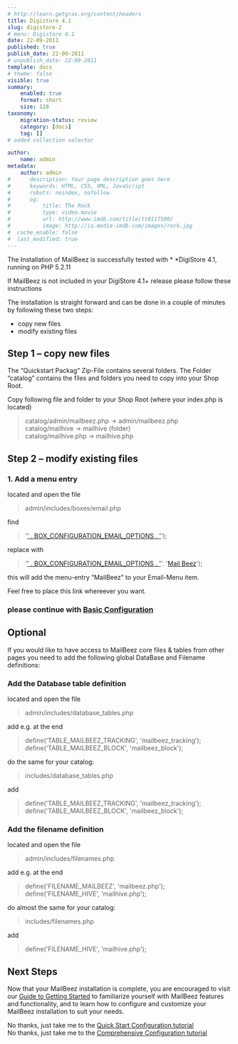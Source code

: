 ```yaml
---
# http://learn.getgrav.org/content/headers
title: Digistore 4.1
slug: digistore-2
# menu: Digistore 4.1
date: 22-09-2011
published: true
publish_date: 22-09-2011
# unpublish_date: 22-09-2011
template: docs
# theme: false
visible: true
summary:
    enabled: true
    format: short
    size: 128
taxonomy:
    migration-status: review
    category: [docs]
    tag: []
# added collection selector

author:
    name: admin
metadata:
    author: admin
#      description: Your page description goes here
#      keywords: HTML, CSS, XML, JavaScript
#      robots: noindex, nofollow
#      og:
#          title: The Rock
#          type: video.movie
#          url: http://www.imdb.com/title/tt0117500/
#          image: http://ia.media-imdb.com/images/rock.jpg
#  cache_enable: false
#  last_modified: true
---
```


The Installation of MailBeez is successfully tested with * *DigiStore 4.1, running on PHP 5.2.11

If MailBeez is not included in your DigiStore 4.1+ release please follow these instructions

The installation is straight forward and can be done in a couple of minutes by following these two steps:

- copy new files
- modify existing files

## Step 1 – copy new files

The “Quickstart Packag” Zip-File contains several folders. The Folder “catalog” contains the files and folders you need to copy into your Shop Root.

Copy following file and folder to your Shop Root (where your index.php is located)

> catalog/admin/mailbeez.php -> admin/mailbeez.php  
>  catalog/mailhive -> mailhive (folder)  
>  catalog/mailhive.php -> mailhive.php

## Step 2 – modify existing files

### 1. Add a menu entry

located and open the file

> admin/includes/boxes/email.php

find

> '<a href="' . tep_href_link(FILENAME_CONFIGURATION, 'gID=12', 'NONSSL') . '" class="menuBoxContentLink">' . BOX_CONFIGURATION_EMAIL_OPTIONS . '</a>');

replace with

> '<a href="' . tep_href_link(FILENAME_CONFIGURATION, 'gID=12', 'NONSSL') . '" class="menuBoxContentLink">' . BOX_CONFIGURATION_EMAIL_OPTIONS . '</a>'.
>     '<a href="' . tep_href_link('mailbeez.php', '', 'NONSSL') . '" class="menuBoxContentLink">Mail Beez</a>');

this will add the menu-entry “MailBeez” to your Email-Menu item.

Feel free to place this link whereever you want.

### **please continue with [Basic Configuration](http://localhost/wordpress_mailbeez_EOL/documentation/installation/config_queen/)**

## Optional

If you would like to have access to MailBeez core files & tables from other pages you need to add the following global DataBase and Filename definitions:

### Add the Database table definition

located and open the file

> admin/includes/database\_tables.php

add e.g. at the end

> define('TABLE_MAILBEEZ_TRACKING', 'mailbeez_tracking');
>     define('TABLE_MAILBEEZ_BLOCK', 'mailbeez_block');

do the same for your catalog:

> includes/database\_tables.php

add

> define('TABLE_MAILBEEZ_TRACKING', 'mailbeez_tracking');
>     define('TABLE_MAILBEEZ_BLOCK', 'mailbeez_block');

### Add the filename definition

located and open the file

> admin/includes/filenames.php

add e.g. at the end

> define('FILENAME_MAILBEEZ', 'mailbeez.php');
>     define('FILENAME_HIVE', 'mailhive.php');

do almost the same for your catalog:

> includes/filenames.php

add

> define('FILENAME_HIVE', 'mailhive.php');

## Next Steps

Now that your MailBeez installation is complete, you are encouraged to visit our [ Guide to Getting Started](http://www.mailbeez.com/documentation/tutorials/guide-to-getting-started/) to familiarize yourself with MailBeez features and functionality, and to learn how to configure and customize your MailBeez installation to suit your needs.

No thanks, just take me to the [Quick Start Configuration tutorial](http://www.mailbeez.com/documentation/tutorials/mailbeez-quick-start-configuration-tutorial/)  
 No thanks, just take me to the [Comprehensive Configuration tutorial](http://www.mailbeez.com/documentation/tutorials/mailbeez-comprehensive-configuration-tutorial/)
